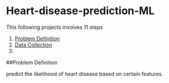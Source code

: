 # Heart-disease-prediction-ML
This following projects involves 11 steps
1. [Problem Definition](#problem_definition)
2. [Data Collection](#dataset)
3. 




##Problem Definition

predict the likelihood of heart disease based on certain features.
